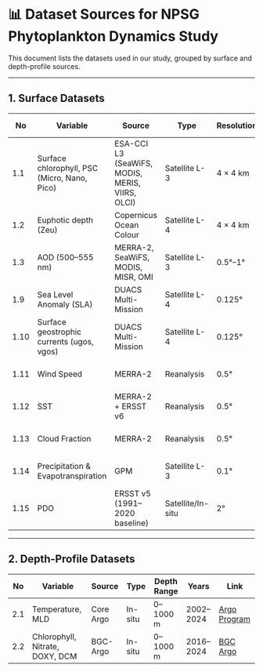 # 📊 Dataset Sources for NPSG Phytoplankton Dynamics Study

This document lists the datasets used in our study, grouped by surface and depth-profile sources.

---

## 1. Surface Datasets

| No | Variable | Source | Type | Resolution | Temporal Coverage | Link |
|----|----------|--------|------|------------|--------------------|------|
| 1.1 | Surface chlorophyll, PSC (Micro, Nano, Pico) | ESA-CCI L3 (SeaWiFS, MODIS, MERIS, VIIRS, OLCI) | Satellite L-3 | 4 × 4 km | Daily (1998–2024) | [ESA CCI Chlorophyll](https://www.oceancolour.org/thredds/ncss/grid/CCI_ALL-v6.0-1km-DAILY/dataset.html) |
| 1.2 | Euphotic depth (Zeu) | Copernicus Ocean Colour | Satellite L-4 | 4 × 4 km | Daily (1998–2023) | [Zeu - Copernicus](https://data.marine.copernicus.eu/product/OCEANCOLOUR_GLO_BGC_L4_NRT_009_102) |
| 1.3 | AOD (500–555 nm) | MERRA-2, SeaWiFS, MODIS, MISR, OMI | Satellite L-3 | 0.5°–1° | Daily/hourly (1998–2024) | [MERRA Giovanni](https://giovanni.gsfc.nasa.gov/) |
| 1.9 | Sea Level Anomaly (SLA) | DUACS Multi-Mission | Satellite L-4 | 0.125° | Daily (1998–2023) | [DUACS SLA](https://duacs.cls.fr/) |
| 1.10 | Surface geostrophic currents (ugos, vgos) | DUACS Multi-Mission | Satellite L-4 | 0.125° | Daily (1998–2023) | [DUACS Currents](https://duacs.cls.fr/) |
| 1.11 | Wind Speed | MERRA-2 | Reanalysis | 0.5° | Hourly (1998–2024) | [MERRA-2 Wind](https://giovanni.gsfc.nasa.gov/) |
| 1.12 | SST | MERRA-2 + ERSST v6 | Reanalysis | 0.5° | Hourly (1998–2024) | [MERRA-2 SST](https://giovanni.gsfc.nasa.gov/) |
| 1.13 | Cloud Fraction | MERRA-2 | Reanalysis | 0.5° | Hourly (1998–2024) | [MERRA-2 Cloud](https://giovanni.gsfc.nasa.gov/) |
| 1.14 | Precipitation & Evapotranspiration | GPM | Satellite L-3 | 0.1° | Hourly (1998–2024) | [GPM Giovanni](https://giovanni.gsfc.nasa.gov/) |
| 1.15 | PDO | ERSST v5 (1991–2020 baseline) | Satellite/In-situ | 2° | Monthly (1998–2023) | [NOAA ERSST PDO](https://www.ncei.noaa.gov/products/extended-reconstructed-sst) |

---

## 2. Depth-Profile Datasets

| No | Variable | Source | Type | Depth Range | Years | Link |
|----|----------|--------|------|-------------|-------|------|
| 2.1 | Temperature, MLD | Core Argo | In-situ | 0–1000 m | 2002–2024 | [Argo Program](https://biogeochemical-argo.org) |
| 2.2 | Chlorophyll, Nitrate, DOXY, DCM | BGC-Argo | In-situ | 0–1000 m | 2016–2024 | [BGC Argo](https://argo.ucsd.edu) |

